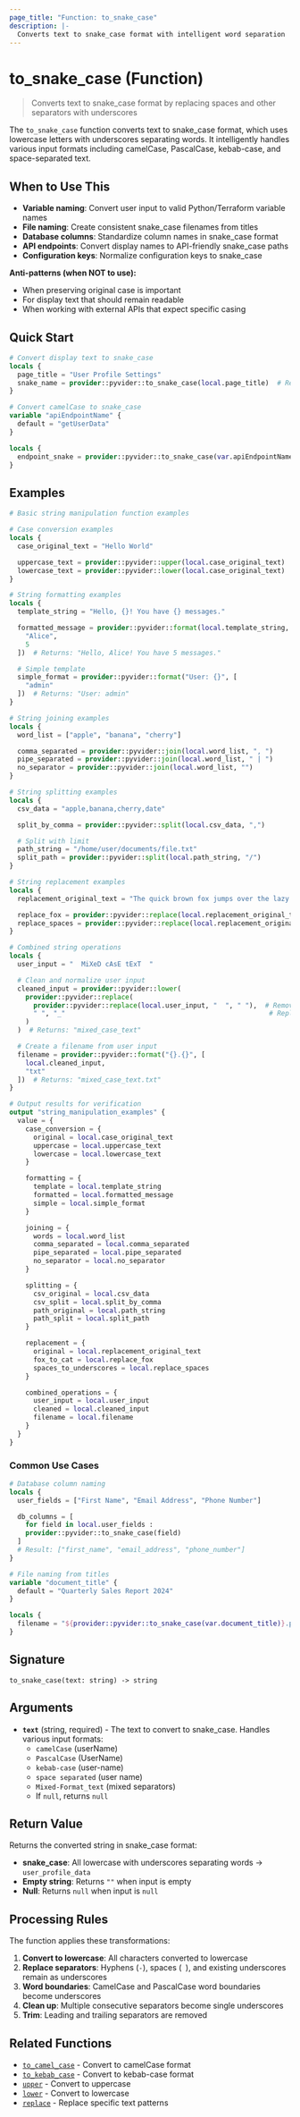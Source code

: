 ```yaml
---
page_title: "Function: to_snake_case"
description: |-
  Converts text to snake_case format with intelligent word separation
---
```


# to_snake_case (Function)

> Converts text to snake_case format by replacing spaces and other separators with underscores

The `to_snake_case` function converts text to snake_case format, which uses lowercase letters with underscores separating words. It intelligently handles various input formats including camelCase, PascalCase, kebab-case, and space-separated text.

## When to Use This

- **Variable naming**: Convert user input to valid Python/Terraform variable names
- **File naming**: Create consistent snake_case filenames from titles
- **Database columns**: Standardize column names in snake_case format
- **API endpoints**: Convert display names to API-friendly snake_case paths
- **Configuration keys**: Normalize configuration keys to snake_case

**Anti-patterns (when NOT to use):**
- When preserving original case is important
- For display text that should remain readable
- When working with external APIs that expect specific casing

## Quick Start

```terraform
# Convert display text to snake_case
locals {
  page_title = "User Profile Settings"
  snake_name = provider::pyvider::to_snake_case(local.page_title)  # Returns: "user_profile_settings"
}

# Convert camelCase to snake_case
variable "apiEndpointName" {
  default = "getUserData"
}

locals {
  endpoint_snake = provider::pyvider::to_snake_case(var.apiEndpointName)  # Returns: "get_user_data"
}
```

## Examples

```terraform
# Basic string manipulation function examples

# Case conversion examples
locals {
  case_original_text = "Hello World"

  uppercase_text = provider::pyvider::upper(local.case_original_text)    # Returns: "HELLO WORLD"
  lowercase_text = provider::pyvider::lower(local.case_original_text)    # Returns: "hello world"
}

# String formatting examples
locals {
  template_string = "Hello, {}! You have {} messages."

  formatted_message = provider::pyvider::format(local.template_string, [
    "Alice",
    5
  ])  # Returns: "Hello, Alice! You have 5 messages."

  # Simple template
  simple_format = provider::pyvider::format("User: {}", [
    "admin"
  ])  # Returns: "User: admin"
}

# String joining examples
locals {
  word_list = ["apple", "banana", "cherry"]

  comma_separated = provider::pyvider::join(local.word_list, ", ")     # Returns: "apple, banana, cherry"
  pipe_separated = provider::pyvider::join(local.word_list, " | ")     # Returns: "apple | banana | cherry"
  no_separator = provider::pyvider::join(local.word_list, "")          # Returns: "applebananacherry"
}

# String splitting examples
locals {
  csv_data = "apple,banana,cherry,date"

  split_by_comma = provider::pyvider::split(local.csv_data, ",")       # Returns: ["apple", "banana", "cherry", "date"]

  # Split with limit
  path_string = "/home/user/documents/file.txt"
  split_path = provider::pyvider::split(local.path_string, "/")        # Returns: ["", "home", "user", "documents", "file.txt"]
}

# String replacement examples
locals {
  replacement_original_text = "The quick brown fox jumps over the lazy dog"

  replace_fox = provider::pyvider::replace(local.replacement_original_text, "fox", "cat")    # Returns: "The quick brown cat jumps over the lazy dog"
  replace_spaces = provider::pyvider::replace(local.replacement_original_text, " ", "_")     # Returns: "The_quick_brown_fox_jumps_over_the_lazy_dog"
}

# Combined string operations
locals {
  user_input = "  MiXeD cAsE tExT  "

  # Clean and normalize user input
  cleaned_input = provider::pyvider::lower(
    provider::pyvider::replace(
      provider::pyvider::replace(local.user_input, "  ", " "),  # Remove extra spaces
      " ", "_"                                                   # Replace remaining spaces with underscores
    )
  )  # Returns: "mixed_case_text"

  # Create a filename from user input
  filename = provider::pyvider::format("{}.{}", [
    local.cleaned_input,
    "txt"
  ])  # Returns: "mixed_case_text.txt"
}

# Output results for verification
output "string_manipulation_examples" {
  value = {
    case_conversion = {
      original = local.case_original_text
      uppercase = local.uppercase_text
      lowercase = local.lowercase_text
    }

    formatting = {
      template = local.template_string
      formatted = local.formatted_message
      simple = local.simple_format
    }

    joining = {
      words = local.word_list
      comma_separated = local.comma_separated
      pipe_separated = local.pipe_separated
      no_separator = local.no_separator
    }

    splitting = {
      csv_original = local.csv_data
      csv_split = local.split_by_comma
      path_original = local.path_string
      path_split = local.split_path
    }

    replacement = {
      original = local.replacement_original_text
      fox_to_cat = local.replace_fox
      spaces_to_underscores = local.replace_spaces
    }

    combined_operations = {
      user_input = local.user_input
      cleaned = local.cleaned_input
      filename = local.filename
    }
  }
}
```

### Common Use Cases

```terraform
# Database column naming
locals {
  user_fields = ["First Name", "Email Address", "Phone Number"]

  db_columns = [
    for field in local.user_fields :
    provider::pyvider::to_snake_case(field)
  ]
  # Result: ["first_name", "email_address", "phone_number"]
}

# File naming from titles
variable "document_title" {
  default = "Quarterly Sales Report 2024"
}

locals {
  filename = "${provider::pyvider::to_snake_case(var.document_title)}.pdf"  # "quarterly_sales_report_2024.pdf"
}
```

## Signature

`to_snake_case(text: string) -> string`

## Arguments

- **`text`** (string, required) - The text to convert to snake_case. Handles various input formats:
  - `camelCase` (userName)
  - `PascalCase` (UserName)
  - `kebab-case` (user-name)
  - `space separated` (user name)
  - `Mixed-Format_text` (mixed separators)
  - If `null`, returns `null`

## Return Value

Returns the converted string in snake_case format:
- **snake_case**: All lowercase with underscores separating words → `user_profile_data`
- **Empty string**: Returns `""` when input is empty
- **Null**: Returns `null` when input is `null`

## Processing Rules

The function applies these transformations:
1. **Convert to lowercase**: All characters converted to lowercase
2. **Replace separators**: Hyphens (`-`), spaces (` `), and existing underscores remain as underscores
3. **Word boundaries**: CamelCase and PascalCase word boundaries become underscores
4. **Clean up**: Multiple consecutive separators become single underscores
5. **Trim**: Leading and trailing separators are removed

## Related Functions

- [`to_camel_case`](./to_camel_case.md) - Convert to camelCase format
- [`to_kebab_case`](./to_kebab_case.md) - Convert to kebab-case format
- [`upper`](./upper.md) - Convert to uppercase
- [`lower`](./lower.md) - Convert to lowercase
- [`replace`](./replace.md) - Replace specific text patterns
